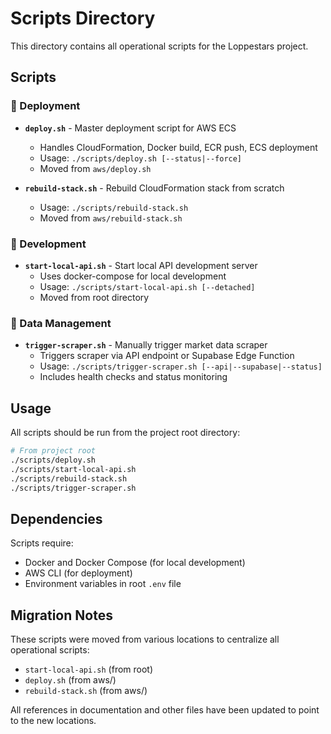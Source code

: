 # Scripts Directory

This directory contains all operational scripts for the Loppestars project.

## Scripts

### 🚀 Deployment
- **`deploy.sh`** - Master deployment script for AWS ECS
  - Handles CloudFormation, Docker build, ECR push, ECS deployment
  - Usage: `./scripts/deploy.sh [--status|--force]`
  - Moved from `aws/deploy.sh`

- **`rebuild-stack.sh`** - Rebuild CloudFormation stack from scratch
  - Usage: `./scripts/rebuild-stack.sh`
  - Moved from `aws/rebuild-stack.sh`

### 🐳 Development
- **`start-local-api.sh`** - Start local API development server
  - Uses docker-compose for local development
  - Usage: `./scripts/start-local-api.sh [--detached]`
  - Moved from root directory

### 🔄 Data Management
- **`trigger-scraper.sh`** - Manually trigger market data scraper
  - Triggers scraper via API endpoint or Supabase Edge Function
  - Usage: `./scripts/trigger-scraper.sh [--api|--supabase|--status]`
  - Includes health checks and status monitoring

## Usage

All scripts should be run from the project root directory:

```bash
# From project root
./scripts/deploy.sh
./scripts/start-local-api.sh
./scripts/rebuild-stack.sh
./scripts/trigger-scraper.sh
```

## Dependencies

Scripts require:
- Docker and Docker Compose (for local development)
- AWS CLI (for deployment)
- Environment variables in root `.env` file

## Migration Notes

These scripts were moved from various locations to centralize all operational scripts:
- `start-local-api.sh` (from root)
- `deploy.sh` (from aws/)
- `rebuild-stack.sh` (from aws/)

All references in documentation and other files have been updated to point to the new locations.